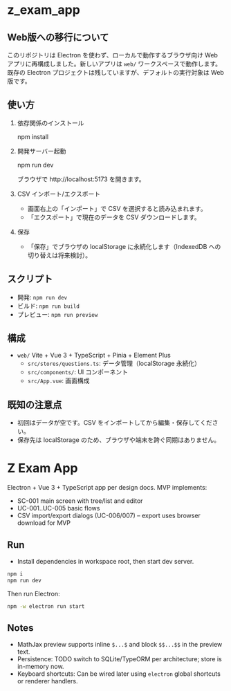 # z_exam_app

## Web版への移行について

このリポジトリは Electron を使わず、ローカルで動作するブラウザ向け Web アプリに再構成しました。新しいアプリは `web/` ワークスペースで動作します。既存の Electron プロジェクトは残していますが、デフォルトの実行対象は Web 版です。

## 使い方

1. 依存関係のインストール
   
	npm install

2. 開発サーバー起動
   
	npm run dev

	ブラウザで http://localhost:5173 を開きます。

3. CSV インポート/エクスポート
	- 画面右上の「インポート」で CSV を選択すると読み込まれます。
	- 「エクスポート」で現在のデータを CSV ダウンロードします。

4. 保存
	- 「保存」でブラウザの localStorage に永続化します（IndexedDB への切り替えは将来検討）。

## スクリプト

- 開発: `npm run dev`
- ビルド: `npm run build`
- プレビュー: `npm run preview`

## 構成

- `web/` Vite + Vue 3 + TypeScript + Pinia + Element Plus
  - `src/stores/questions.ts`: データ管理（localStorage 永続化）
  - `src/components/`: UI コンポーネント
  - `src/App.vue`: 画面構成

## 既知の注意点

- 初回はデータが空です。CSV をインポートしてから編集・保存してください。
- 保存先は localStorage のため、ブラウザや端末を跨ぐ同期はありません。
# Z Exam App

Electron + Vue 3 + TypeScript app per design docs. MVP implements:
- SC-001 main screen with tree/list and editor
- UC-001..UC-005 basic flows
- CSV import/export dialogs (UC-006/007) – export uses browser download for MVP

## Run
- Install dependencies in workspace root, then start dev server.

```bash
npm i
npm run dev
```

Then run Electron:
```bash
npm -w electron run start
```

## Notes
- MathJax preview supports inline `$...$` and block `$$...$$` in the preview text.
- Persistence: TODO switch to SQLite/TypeORM per architecture; store is in-memory now.
- Keyboard shortcuts: Can be wired later using `electron` global shortcuts or renderer handlers.
